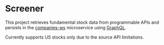 # Screener

This project retrieves fundamental stock data from programmable APIs and persists in the [companies-ws](https://github.com/moraisd/companies-ws) microservice using [GraphQL](https://graphql.org/).

Currently supports US stocks only due to the source API limitations.
